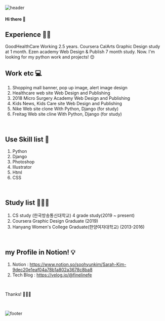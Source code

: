 ![header](https://capsule-render.vercel.app/api?type=wave&color=auto&height=300&section=header&text=SoohyunKim&fontSize=90)

#### Hi there 👋

## Experience ✍🏻
GoodHealthCare Working 2.5 years.
Coursera CalArts Graphic Design study at 1 month.
Ezen academy Web Design & Publish 7 month study.
Now. I'm looking for my python work and projects! 😊

## Work etc 💻
1) Shopping mall banner, pop up image, alert image design
2) Healthcare web site Web Design and Publishing
3) 2018 Micro Surgery Academy Web Design and Publishing
4) Kids News, Kids Care site Web Design and Publishing
5) Nike Web site clone With Python, Django (for study)
6) Freitag Web site cline With Python, Django (for study)


<br />

## Use Skill list 💫
1) Python
2) Django
3) Photoshop
4) Illustrator
5) Html
6) CSS

<br />

## Study list 👩🏻‍💻
1) CS study (한국방송통신대학교) 4 grade study(2019 ~ present)
2) Coursera Graphic Design Graduate (2019)
3) Hanyang Women's College Graduate(한양여자대학교) (2013-2016)


<br />

## my Profile in Notion! 💡
1) Notion    : https://www.notion.so/soohyunkim/Sarah-Kim-9dec20e1eaf04a78b1a802a3678c8ba8
2) Tech Blog : https://velog.io/@finelinefe


<br />

Thanks! 🙇🏻‍♀️

<br />


![footer](https://capsule-render.vercel.app/api?section=footer)
